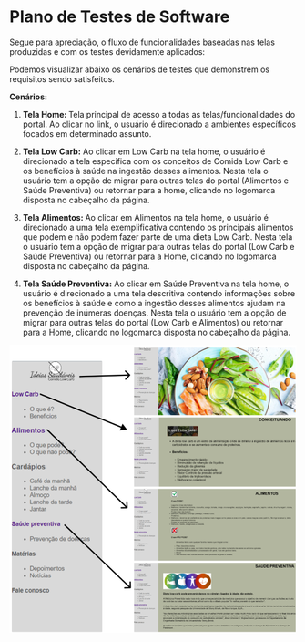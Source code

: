 # Plano de Testes de Software

Segue para apreciação, o fluxo de funcionalidades baseadas nas telas produzidas e com os testes devidamente aplicados:   

Podemos visualizar abaixo os cenários de testes que demonstrem os requisitos sendo satisfeitos.

<strong> Cenários: </strong>

1. <strong> Tela Home: </strong> Tela principal de acesso a todas as telas/funcionalidades do portal. Ao clicar no link, o usuário é direcionado a ambientes específicos focados em determinado assunto. 

2. <strong> Tela Low Carb:</strong> Ao clicar em Low Carb na tela home, o usuário é direcionado a tela especifica com os conceitos de Comida Low Carb e os benefícios à saúde na ingestão desses alimentos. Nesta tela o usuário tem a opção de migrar para outras telas do portal (Alimentos e Saúde Preventiva) ou retornar para a home, clicando no logomarca disposta no cabeçalho da página. 

3. <strong> Tela Alimentos: </strong> Ao clicar em Alimentos na tela home, o usuário é direcionado a uma tela exemplificativa contendo os principais alimentos que podem e não podem fazer parte de uma dieta Low Carb. Nesta tela o usuário tem a opção de migrar para outras telas do portal (Low Carb e Saúde Preventiva) ou retornar para a Home, clicando no logomarca disposta no cabeçalho da página. 

4. <strong>Tela Saúde Preventiva:</strong> Ao clicar em Saúde Preventiva na tela home, o usuário é direcionado a uma tela descritiva contendo informações sobre os benefícios à saúde e como a ingestão desses alimentos ajudam na prevenção de inúmeras doenças. Nesta tela o usuário tem a opção de migrar para outras telas do portal (Low Carb e Alimentos) ou retornar para a Home, clicando no logomarca disposta no cabeçalho da página. 

 <img id = "figma" src="../docs/img/tela_plano_de_testes.png" width=900px>


 

